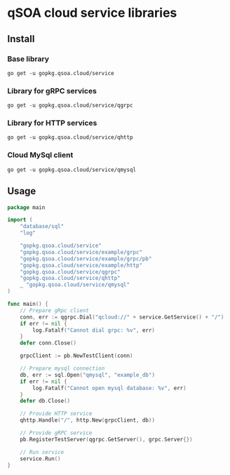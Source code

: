 # qSOA cloud service libraries

## Install

### Base library
`go get -u gopkg.qsoa.cloud/service`

### Library for gRPC services
`go get -u gopkg.qsoa.cloud/service/qgrpc`

### Library for HTTP services
`go get -u gopkg.qsoa.cloud/service/qhttp`

### Cloud MySql client
`go get -u gopkg.qsoa.cloud/service/qmysql`

## Usage
```go
package main

import (
	"database/sql"
	"log"

	"gopkg.qsoa.cloud/service"
	"gopkg.qsoa.cloud/service/example/grpc"
	"gopkg.qsoa.cloud/service/example/grpc/pb"
	"gopkg.qsoa.cloud/service/example/http"
	"gopkg.qsoa.cloud/service/qgrpc"
	"gopkg.qsoa.cloud/service/qhttp"
	_ "gopkg.qsoa.cloud/service/qmysql"
)

func main() {
	// Prepare gRpc client
	conn, err := qgrpc.Dial("qcloud://" + service.GetService() + "/")
	if err != nil {
		log.Fatalf("Cannot dial grpc: %v", err)
	}
	defer conn.Close()

	grpcClient := pb.NewTestClient(conn)

	// Prepare mysql connection
	db, err := sql.Open("qmysql", "example_db")
	if err != nil {
		log.Fatalf("Cannot open mysql database: %v", err)
	}
	defer db.Close()

	// Provide HTTP service
	qhttp.Handle("/", http.New(grpcClient, db))

	// Provide gRPC service
	pb.RegisterTestServer(qgrpc.GetServer(), grpc.Server{})

	// Run service
	service.Run()
}

```